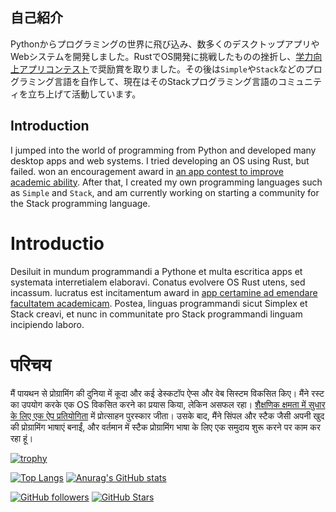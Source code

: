 ## 自己紹介
Pythonからプログラミングの世界に飛び込み、数多くのデスクトップアプリやWebシステムを開発しました。RustでOS開発に挑戦したものの挫折し、[学力向上アプリコンテスト](https://www.gakuryokuup.com/第4回受賞作品#h.ds4kdposi7d5)で奨励賞を取りました。その後は`Simple`や`Stack`などのプログラミング言語を自作して、現在はそのStackプログラミング言語のコミュニティを立ち上げて活動しています。

## Introduction
I jumped into the world of programming from Python and developed many desktop apps and web systems. I tried developing an OS using Rust, but failed.
won an encouragement award in [an app contest to improve academic ability](https://www-gakuryokuup-com.translate.goog/%E7%AC%AC4%E5%9B%9E%E5%8F%97%E8%B3%9E%E4%BD%9C%E5%93%81?_x_tr_sl=auto&_x_tr_tl=ja&_x_tr_hl=ja#h.ds4kdposi7d5). 
After that, I created my own programming languages such as `Simple` and `Stack`, and am currently working on starting a community for the Stack programming language.

# Introductio

Desiluit in mundum programmandi a Pythone et multa escritica apps et systemata interretialem elaboravi. Conatus evolvere OS Rust utens, sed incassum. lucratus est incitamentum award in [app certamine ad emendare facultatem academicam](https://www-gakuryokuup-com.translate.goog/%E7%AC%AC4%E5%9B%9E%E5%8F%97%E8%B3%9E%E4%BD%9C%E5%93%81?_x_tr_sl=auto&_x_tr_tl=ja&_x_tr_hl=ja#h.ds4kdposi7d5). Postea, linguas programmandi sicut Simplex et Stack creavi, et nunc in communitate pro Stack programmandi linguam incipiendo laboro.

# परिचय

मैं पायथन से प्रोग्रामिंग की दुनिया में कूदा और कई डेस्कटॉप ऐप्स और वेब सिस्टम विकसित किए। मैंने रस्ट का उपयोग करके एक OS विकसित करने का प्रयास किया, लेकिन असफल रहा। [शैक्षणिक क्षमता में सुधार के लिए एक ऐप प्रतियोगिता](https://www-gakuryokuup-com.translate.goog/%E7%AC%AC4%E5%9B%9E%E5%8F%97%E8%B3%9E%E4%BD%9C%E5%93%81?_x_tr_sl=auto&_x_tr_tl=ja&_x_tr_hl=ja#h.ds4kdposi7d5) में प्रोत्साहन पुरस्कार जीता। उसके बाद, मैंने सिंपल और स्टैक जैसी अपनी खुद की प्रोग्रामिंग भाषाएं बनाईं, और वर्तमान में स्टैक प्रोग्रामिंग भाषा के लिए एक समुदाय शुरू करने पर काम कर रहा हूं।

[![trophy](https://github-profile-trophy.vercel.app/?username=KajizukaTaichi)](https://github.com/ryo-ma/github-profile-trophy)

[![Top Langs](https://github-readme-stats.vercel.app/api/top-langs/?username=KajizukaTaichi)](https://github.com/anuraghazra/github-readme-stats)
[![Anurag's GitHub stats](https://github-readme-stats.vercel.app/api?username=KajizukaTaichi&show_icons=true&bg_color=30,e96443,904e95&title_color=fff&text_color=fff)](https://github.com/KajizukaTaichi)

[![GitHub followers](https://img.shields.io/github/followers/KajizukaTaichi?style=social)](https://github.com/KajizukaTaichi?tab=followers)
[![GitHub Stars](https://img.shields.io/github/stars/KajizukaTaichi?style=social)](https://github.com/KajizukaTaichi?tab=stars)
